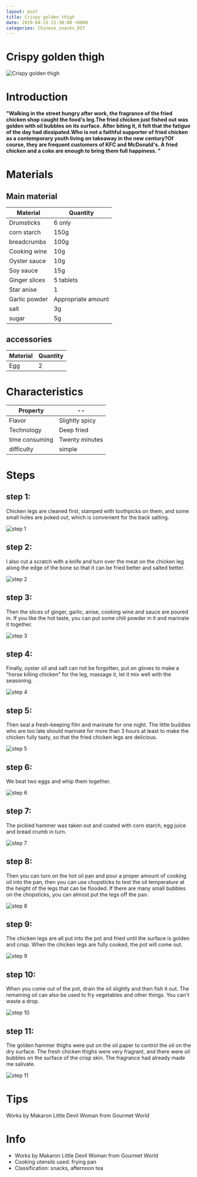 ```yaml
---
layout: post
title: Crispy golden thigh
date: 2019-04-15 22:30:00 +0800
categories: Chinese_snacks_DIY
---
```


# Crispy golden thigh

![Crispy golden thigh]({{site.baseurl}}/img/432705/432705.jpg)

# Introduction

**"Walking in the street hungry after work, the fragrance of the fried chicken shop caught the food's leg.The fried chicken just fished out was golden with oil bubbles on its surface. After biting it, it felt that the fatigue of the day had dissipated.Who is not a faithful supporter of fried chicken as a contemporary youth living on takeaway in the new century?Of course, they are frequent customers of KFC and McDonald's. A fried chicken and a coke are enough to bring them full happiness. "**

# Materials


## Main material

Material|Quantity
--|--
Drumsticks|6 only
corn starch|150g
breadcrumbs|100g
Cooking wine|10g
Oyster sauce|10g
Soy sauce|15g
Ginger slices|5 tablets
Star anise|1
Garlic powder|Appropriate amount
salt|3g
sugar|5g

## accessories

Material|Quantity
--|--
Egg|2

# Characteristics

Property|--
--|--
Flavor|Slightly spicy
Technology|Deep fried
time consuming|Twenty minutes
difficulty|simple

# Steps

## step 1:

Chicken legs are cleaned first, stamped with toothpicks on them, and some small holes are poked out, which is convenient for the back salting.

![step 1]({{site.baseurl}}/img/432705/1.jpg)

## step 2:

I also cut a scratch with a knife and turn over the meat on the chicken leg along the edge of the bone so that it can be fried better and salted better.

![step 2]({{site.baseurl}}/img/432705/2.jpg)

## step 3:

Then the slices of ginger, garlic, anise, cooking wine and sauce are poured in. If you like the hot taste, you can put some chili powder in it and marinate it together.

![step 3]({{site.baseurl}}/img/432705/3.jpg)

## step 4:

Finally, oyster oil and salt can not be forgotten, put on gloves to make a "horse killing chicken" for the leg, massage it, let it mix well with the seasoning.

![step 4]({{site.baseurl}}/img/432705/4.jpg)

## step 5:

Then seal a fresh-keeping film and marinate for one night. The little buddies who are too late should marinate for more than 3 hours at least to make the chicken fully tasty, so that the fried chicken legs are delicious.

![step 5]({{site.baseurl}}/img/432705/5.jpg)

## step 6:

We beat two eggs and whip them together.

![step 6]({{site.baseurl}}/img/432705/6.jpg)

## step 7:

The pickled hammer was taken out and coated with corn starch, egg juice and bread crumb in turn.

![step 7]({{site.baseurl}}/img/432705/7.jpg)

## step 8:

Then you can turn on the hot oil pan and pour a proper amount of cooking oil into the pan, then you can use chopsticks to test the oil temperature at the height of the legs that can be flooded. If there are many small bubbles on the chopsticks, you can almost put the legs off the pan.

![step 8]({{site.baseurl}}/img/432705/8.jpg)

## step 9:

The chicken legs are all put into the pot and fried until the surface is golden and crisp. When the chicken legs are fully cooked, the pot will come out.

![step 9]({{site.baseurl}}/img/432705/9.jpg)

## step 10:

When you come out of the pot, drain the oil slightly and then fish it out. The remaining oil can also be used to fry vegetables and other things. You can't waste a drop.

![step 10]({{site.baseurl}}/img/432705/10.jpg)

## step 11:

The golden hammer thighs were put on the oil paper to control the oil on the dry surface. The fresh chicken thighs were very fragrant, and there were oil bubbles on the surface of the crisp skin. The fragrance had already made me salivate.

![step 11]({{site.baseurl}}/img/432705/11.jpg)

# Tips

Works by Makaron Little Devil Woman from Gourmet World

# Info

- Works by Makaron Little Devil Woman from Gourmet World
- Cooking utensils used: frying pan
- Classification: snacks, afternoon tea